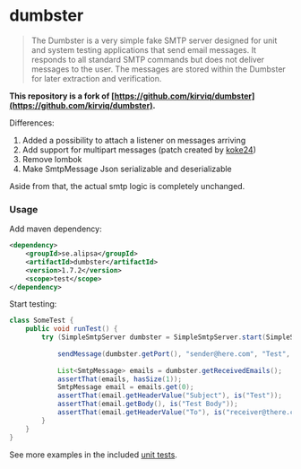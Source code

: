 # dumbster
> The Dumbster is a very simple fake SMTP server designed for unit and system testing applications that
> send email messages. It responds to all standard SMTP commands but does not deliver messages to the user.
> The messages are stored within the Dumbster for later extraction and verification.

**This repository is a fork of [https://github.com/kirviq/dumbster](https://github.com/kirviq/dumbster).**

Differences:
1. Added a possibility to attach a listener on messages arriving
2. Add support for multipart messages (patch created by [koke24](https://github.com/koke24))
3. Remove lombok
4. Make SmtpMessage Json serializable and deserializable

Aside from that, the actual smtp logic is completely unchanged.

### Usage
Add maven dependency:
```xml
<dependency>
    <groupId>se.alipsa</groupId>
    <artifactId>dumbster</artifactId>
    <version>1.7.2</version>
    <scope>test</scope>
</dependency>
```
Start testing:
```java
class SomeTest {
    public void runTest() {
        try (SimpleSmtpServer dumbster = SimpleSmtpServer.start(SimpleSmtpServer.AUTO_SMTP_PORT)) {
        
            sendMessage(dumbster.getPort(), "sender@here.com", "Test", "Test Body", "receiver@there.com");
            
            List<SmtpMessage> emails = dumbster.getReceivedEmails();
            assertThat(emails, hasSize(1));
            SmtpMessage email = emails.get(0);
            assertThat(email.getHeaderValue("Subject"), is("Test"));
            assertThat(email.getBody(), is("Test Body"));
            assertThat(email.getHeaderValue("To"), is("receiver@there.com"));
        }
    }
}
```
See more examples in the included [unit tests](https://github.com/alipsa/dumbster/blob/master/src/test/java/com/dumbster/smtp/SimpleSmtpServerTest.java).
